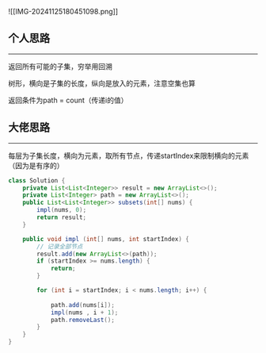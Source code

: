 
![[IMG-20241125180451098.png]]

## 个人思路
---
返回所有可能的子集，穷举用回溯

树形，横向是子集的长度，纵向是放入的元素，注意空集也算

返回条件为path = count（传递i的值）


## 大佬思路
---
每层为子集长度，横向为元素，取所有节点，传递startIndex来限制横向的元素（因为是有序的）

```JAVA
class Solution {
    private List<List<Integer>> result = new ArrayList<>();
    private List<Integer> path = new ArrayList<>();
    public List<List<Integer>> subsets(int[] nums) {
        impl(nums, 0);
        return result;
    }

    public void impl (int[] nums, int startIndex) {
        // 记录全部节点
        result.add(new ArrayList<>(path));
        if (startIndex >= nums.length) {
            return;
        }

        for (int i = startIndex; i < nums.length; i++) {
           
            path.add(nums[i]);
            impl(nums , i + 1);
            path.removeLast();
        }
    }
}
```